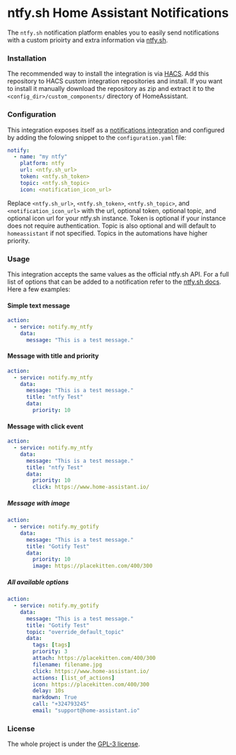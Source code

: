 # ntfy.sh Home Assistant Notifications

The `ntfy.sh` notification platform enables you to easily send notifications with a custom prioirty and extra information via [ntfy.sh](https://ntfy.sh).

### Installation
The recommended way to install the integration is via [HACS](https://hacs.xyz/). Add this repository to HACS custom integration repositories and install.
If you want to install it manually download the repository as zip and extract it to the `<config_dir>/custom_components/` directory of HomeAssistant.

### Configuration
This integration exposes itself as a [notifications integration](https://www.home-assistant.io/integrations/notify/) and configured by adding the folowing snippet to the `configuration.yaml` file:
```yaml
notify:
  - name: "my ntfy"
    platform: ntfy
    url: <ntfy.sh_url>
    token: <ntfy.sh_token>
    topic: <ntfy.sh_topic>
    icon: <notification_icon_url>
```
Replace `<ntfy.sh_url>`, `<ntfy.sh_token>`, `<ntfy.sh_topic>`, and `<notification_icon_url>` with the url, optional token, optional topic, and optional icon url for your ntfy.sh instance. Token is optional if your instance does not require authentication. Topic is also optional and will default to `homeassistant` if not specified. Topics in the automations have higher priority.

### Usage
This integration accepts the same values as the official ntfy.sh API. For a full list of options that can be added to a notification refer to the [ntfy.sh docs](https://docs.ntfy.sh/publish/#publish-as-json). Here a few examples:

#### Simple text message
```yaml
action:
  - service: notify.my_ntfy
    data:
      message: "This is a test message."
```

#### Message with title and priority
```yaml
action:
  - service: notify.my_ntfy
    data:
      message: "This is a test message."
      title: "ntfy Test"
      data:
        priority: 10
```

#### Message with click event
```yaml
action:
  - service: notify.my_ntfy
    data:
      message: "This is a test message."
      title: "ntfy Test"
      data:
        priority: 10
        click: https://www.home-assistant.io/
```

##### Message with image
```yaml
action:
  - service: notify.my_gotify
    data:
      message: "This is a test message."
      title: "Gotify Test"
      data:
        priority: 10
        image: https://placekitten.com/400/300
```

##### All available options
```yaml
action:
  - service: notify.my_gotify
    data:
      message: "This is a test message."
      title: "Gotify Test"
      topic: "override_default_topic"
      data:
        tags: [tags]
        priority: 3
        attach: https://placekitten.com/400/300
        filename: filename.jpg
        click: https://www.home-assistant.io/
        actions: [list_of_actions]
        icon: https://placekitten.com/400/300
        delay: 10s
        markdown: True
        call: "+324793245"
        email: "support@home-assistant.io"
```

### License
The whole project is under the [GPL-3 license](https://www.gnu.org/licenses/gpl-3.0.html).
